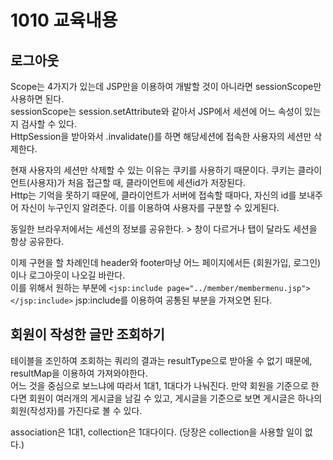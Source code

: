 # 1010 교육내용
## 로그아웃
 Scope는 4가지가 있는데 JSP만을 이용하여 개발할 것이 아니라면 sessionScope만 사용하면 된다.</br>
 sessionScope는 session.setAttribute와 같아서 JSP에서 세션에 어느 속성이 있는지 검사할 수 있다.</br>
 HttpSession을 받아와서 .invalidate()를 하면 해당세션에 접속한 사용자의 세션만 삭제한다.</br>

 현재 사용자의 세션만 삭제할 수 있는 이유는 쿠키를 사용하기 때문이다. 쿠키는 클라이언트(사용자)가 처음 접근할 때, 클라이언트에 세션id가 저장된다.</br>
 Http는 기억을 못하기 때문에, 클라이언트가 서버에 접속할 때마다, 자신의 id를 보내주어 자신이 누구인지 알려준다. 이를 이용하여 사용자를 구분할 수 있게된다.</br>
  
 동일한 브라우저에서는 세션의 정보를 공유한다. > 창이 다르거나 탭이 달라도 세션을 항상 공유한다. </br>
 
 이제 구현을 할 차례인데 header와 footer마냥 어느 페이지에서든 (회원가입, 로그인)이나 로그아웃이 나오길 바란다.</br>
 이를 위해서 원하는 부분에 ``` <jsp:include page="../member/membermenu.jsp"></jsp:include> ``` jsp:include를 이용하여 공통된 부분을 가져오면 된다.</br>

## 회원이 작성한 글만 조회하기
 테이블을 조인하여 조회하는 쿼리의 결과는 resultType으로 받아올 수 없기 때문에, resultMap을 이용하여 가져와야한다.</br>
 어느 것을 중심으로 보느냐에 따라서 1대1, 1대다가 나눠진다. 만약 회원을 기준으로 한다면 회원이 여러개의 게시글을 남길 수 있고, 게시글을 기준으로 보면 게시글은 하나의 회원(작성자)를 가진다로 볼 수 있다.</br>
 
 association은 1대1, collection은 1대다이다. (당장은 collection을 사용할 일이 없다.)</br>

 
 
 

